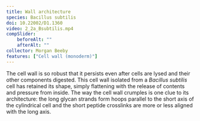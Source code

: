 ```yaml
---
title: Wall architecture
species: Bacillus subtilis 
doi: 10.22002/D1.1360
video: 2_2a_Bsubtilis.mp4
compSlider:
    beforeAlt: ""
    afterAlt: ""
collector: Morgan Beeby
features: ["Cell wall (monoderm)"]
---
```


The cell wall is so robust that it persists even after cells are lysed and their other components digested. This cell wall isolated from a *Bacillus subtilis* cell has retained its shape, simply flattening with the release of contents and pressure from inside. The way the cell wall crumples is one clue to its architecture: the long glycan strands form hoops parallel to the short axis of the cylindrical cell and the short peptide crosslinks are more or less aligned with the long axis.

